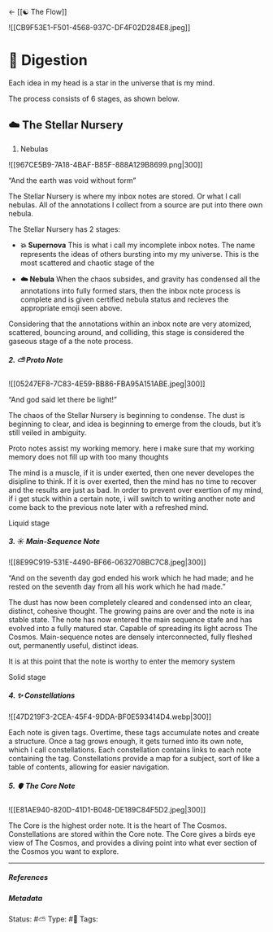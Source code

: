 <- [[☯️ The Flow]]

![[CB9F53E1-F501-4568-937C-DF4F02D284E8.jpeg]]

# 📝 Digestion 

Each idea in my head is a star in the universe that is my mind. 

The process consists of 6 stages, as shown below.


## ☁️ The Stellar Nursery

1. Nebulas

![[967CE5B9-7A18-4BAF-B85F-888A129B8699.png|300]]

“And the earth was void without form”

The Stellar Nursery is where my inbox notes are stored. Or what I call nebulas. All of the annotations I collect from a source are put into there own nebula. 

The Stellar Nursery has 2 stages:

- **💥 Supernova**
	This is what i call my incomplete inbox notes. The name represents the ideas of others bursting into my my universe. This is the most scattered and chaotic stage of the 

- **☁️ Nebula**
	When the chaos subsides, and gravity has condensed all the annotations into fully formed stars, then the inbox note process is complete and is given certified nebula status and recieves the appropriate emoji seen above.

Considering that the annotations within an inbox note are very atomized, scattered, bouncing around, and colliding, this stage is considered the gaseous stage of a the note process. 

##### 2. ⛅️ Proto Note

![[05247EF8-7C83-4E59-BB86-FBA95A151ABE.jpeg|300]]

“And god said let there be light!”

The chaos of the Stellar Nursery is beginning to condense. The dust is beginning to clear, and idea is beginning to emerge from the clouds, but it’s still veiled in ambiguity.

Proto notes assist my working memory. here i make sure that my working memory does not fill up with too many thoughts

The mind is a muscle, if it is under exerted, then one never developes the disipline to think. If it is over exerted, then the mind has no time to recover and the results are just as bad. In order to prevent over exertion of my mind, if i get stuck within a certain note, i will switch  to writing another note and come back to the previous note later with a refreshed mind.



Liquid stage

##### 3. ☀️ Main-Sequence Note

![[8E99C919-531E-4490-BF66-0632708BC7C8.jpeg|300]]

“And on the seventh day god ended his work which he had made; and he rested on the seventh day from all his work which he had made.”

The dust has now been completely cleared and condensed into an clear, distinct, cohesive thought. The growing pains are over and the note is ina stable state. The note has now entered the main sequence stafe and has evolved into a fully matured star. Capable of spreading its light across The Cosmos. Main-sequence notes are densely interconnected, fully fleshed out, permanently useful, distinct ideas.

It is at this point that the note is worthy to enter the memory system

Solid stage

##### 4. ✨ Constellations 

![[47D219F3-2CEA-45F4-9DDA-BF0E593414D4.webp|300]]

Each note is given tags. Overtime, these tags accumulate notes and create a structure. Once a tag grows enough, it gets turned into its own note, which I call constellations. Each constellation contains links to each note containing the tag. Constellations provide a map for a subject, sort of like a table of contents, allowing for easier navigation.

##### 5. 🫀 The Core Note

![[E81AE940-820D-41D1-B048-DE189C84F5D2.jpeg|300]]

The Core is the highest order note. It is the heart of The Cosmos. Constellations are stored within the Core note. The Core gives a birds eye view of The Cosmos, and provides a diving point into what ever section of the Cosmos you want to explore.

___

##### References


##### Metadata
Status:  #⛅️ 
Type: #🔵 
Tags: